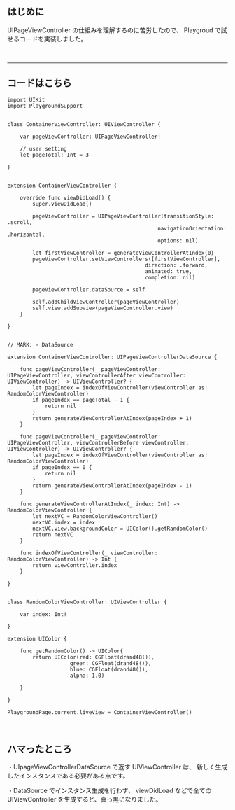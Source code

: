 
<h2>
    はじめに
</h2>
<p>
    UIPageViewController の仕組みを理解するのに苦労したので、
    Playgroud で試せるコードを実装しました。
</p>

<br>

---


<h2>
    コードはこちら
</h2>

    import UIKit
    import PlaygroundSupport


    class ContainerViewController: UIViewController {
        
        var pageViewController: UIPageViewController!
        
        // user setting
        let pageTotal: Int = 3
        
    }


    extension ContainerViewController {
        
        override func viewDidLoad() {
            super.viewDidLoad()
            
            pageViewController = UIPageViewController(transitionStyle: .scroll,
                                                    navigationOrientation: .horizontal,
                                                    options: nil)
            
            let firstViewController = generateViewControllerAtIndex(0)
            pageViewController.setViewControllers([firstViewController],
                                                direction: .forward,
                                                animated: true,
                                                completion: nil)
            
            pageViewController.dataSource = self
            
            self.addChildViewController(pageViewController)
            self.view.addSubview(pageViewController.view)
        }
        
    }


    // MARK: - DataSource

    extension ContainerViewController: UIPageViewControllerDataSource {
        
        func pageViewController(_ pageViewController: UIPageViewController, viewControllerAfter viewController: UIViewController) -> UIViewController? {
            let pageIndex = indexOfViewController(viewController as! RandomColorViewController)
            if pageIndex == pageTotal - 1 {
                return nil
            }
            return generateViewControllerAtIndex(pageIndex + 1)
        }
        
        func pageViewController(_ pageViewController: UIPageViewController, viewControllerBefore viewController: UIViewController) -> UIViewController? {
            let pageIndex = indexOfViewController(viewController as! RandomColorViewController)
            if pageIndex == 0 {
                return nil
            }
            return generateViewControllerAtIndex(pageIndex - 1)
        }
        
        func generateViewControllerAtIndex(_ index: Int) -> RandomColorViewController {
            let nextVC = RandomColorViewController()
            nextVC.index = index
            nextVC.view.backgroundColor = UIColor().getRandomColor()
            return nextVC
        }
        
        func indexOfViewController(_ viewController: RandomColorViewController) -> Int {
            return viewController.index
        }
        
    }


    class RandomColorViewController: UIViewController {
        
        var index: Int!
        
    }

    extension UIColor {
        
        func getRandomColor() -> UIColor{
            return UIColor(red: CGFloat(drand48()),
                        green: CGFloat(drand48()),
                        blue: CGFloat(drand48()),
                        alpha: 1.0)
            
        }
        
    }

    PlaygroundPage.current.liveView = ContainerViewController()


<br>

<h2>
    ハマったところ
</h2>
<p>
    ・UIpageViewControllerDataSource で返す UIViewController は、
    新しく生成したインスタンスである必要がある点です。
</p>
<p>
    ・DataSource でインスタンス生成を行わず、
    viewDidLoad などで全ての UIViewController を生成すると、真っ黒になりました。
</p>

<br>
<br>
<br>
